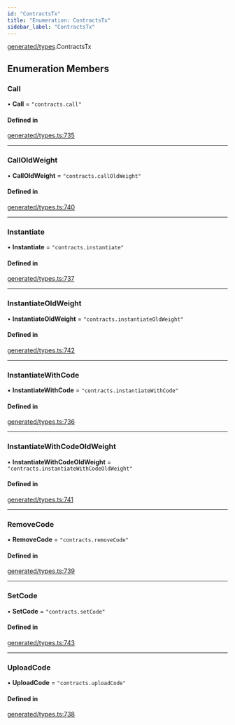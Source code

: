 ```yaml
---
id: "ContractsTx"
title: "Enumeration: ContractsTx"
sidebar_label: "ContractsTx"
---
```


[generated/types](../../../../modules/Generated/Types/Types.md).ContractsTx

## Enumeration Members

### Call

• **Call** = ``"contracts.call"``

#### Defined in

[generated/types.ts:735](https://github.com/PolymeshAssociation/polymesh-sdk/blob/95e180d2/src/generated/types.ts#L735)

___

### CallOldWeight

• **CallOldWeight** = ``"contracts.callOldWeight"``

#### Defined in

[generated/types.ts:740](https://github.com/PolymeshAssociation/polymesh-sdk/blob/95e180d2/src/generated/types.ts#L740)

___

### Instantiate

• **Instantiate** = ``"contracts.instantiate"``

#### Defined in

[generated/types.ts:737](https://github.com/PolymeshAssociation/polymesh-sdk/blob/95e180d2/src/generated/types.ts#L737)

___

### InstantiateOldWeight

• **InstantiateOldWeight** = ``"contracts.instantiateOldWeight"``

#### Defined in

[generated/types.ts:742](https://github.com/PolymeshAssociation/polymesh-sdk/blob/95e180d2/src/generated/types.ts#L742)

___

### InstantiateWithCode

• **InstantiateWithCode** = ``"contracts.instantiateWithCode"``

#### Defined in

[generated/types.ts:736](https://github.com/PolymeshAssociation/polymesh-sdk/blob/95e180d2/src/generated/types.ts#L736)

___

### InstantiateWithCodeOldWeight

• **InstantiateWithCodeOldWeight** = ``"contracts.instantiateWithCodeOldWeight"``

#### Defined in

[generated/types.ts:741](https://github.com/PolymeshAssociation/polymesh-sdk/blob/95e180d2/src/generated/types.ts#L741)

___

### RemoveCode

• **RemoveCode** = ``"contracts.removeCode"``

#### Defined in

[generated/types.ts:739](https://github.com/PolymeshAssociation/polymesh-sdk/blob/95e180d2/src/generated/types.ts#L739)

___

### SetCode

• **SetCode** = ``"contracts.setCode"``

#### Defined in

[generated/types.ts:743](https://github.com/PolymeshAssociation/polymesh-sdk/blob/95e180d2/src/generated/types.ts#L743)

___

### UploadCode

• **UploadCode** = ``"contracts.uploadCode"``

#### Defined in

[generated/types.ts:738](https://github.com/PolymeshAssociation/polymesh-sdk/blob/95e180d2/src/generated/types.ts#L738)
